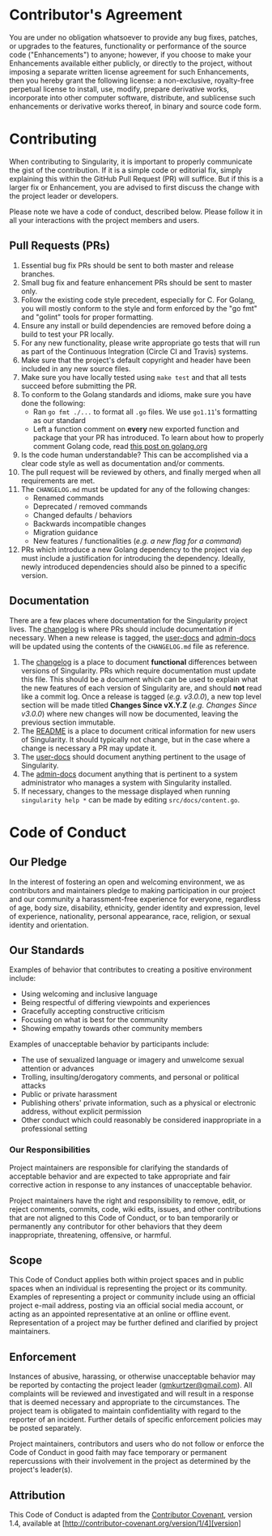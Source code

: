 # Contributor's Agreement

You are under no obligation whatsoever to provide any bug fixes, patches,
or upgrades to the features, functionality or performance of the source
code ("Enhancements") to anyone; however, if you choose to make your
Enhancements available either publicly, or directly to the project,
without imposing a separate written license agreement for such
Enhancements, then you hereby grant the following license: a non-exclusive,
royalty-free perpetual license to install, use, modify, prepare derivative
works, incorporate into other computer software, distribute, and sublicense
such enhancements or derivative works thereof, in binary and source code
form.


# Contributing

When contributing to Singularity, it is important to properly communicate the
gist of the contribution. If it is a simple code or editorial fix, simply
explaining this within the GitHub Pull Request (PR) will suffice. But if this
is a larger fix or Enhancement, you are advised to first discuss the change
with the project leader or developers.

Please note we have a code of conduct, described below. Please follow it in
all your interactions with the project members and users.

## Pull Requests (PRs)

1. Essential bug fix PRs should be sent to both master and release branches.
2. Small bug fix and feature enhancement PRs should be sent to master only.
3. Follow the existing code style precedent, especially for C. For Golang, you
   will mostly conform to the style and form enforced by the "go fmt" and
   "golint" tools for proper formatting.
4. Ensure any install or build dependencies are removed before doing a build
   to test your PR locally.
5. For any new functionality, please write appropriate go tests that will run
   as part of the Continuous Integration (Circle CI and Travis) systems.
6. Make sure that the project's default copyright and header have been included 
   in any new source files.
7. Make sure you have locally tested using `make test` and that all tests succeed
   before submitting the PR.
8. To conform to the Golang standards and idioms, make sure you have done the 
   following:
    - Ran `go fmt ./...` to format all `.go` files. We use `go1.11`'s 
      formatting as our standard
    - Left a function comment on **every** new exported function and package that
      your PR has introduced. To learn about how to properly comment Golang code, read [this post on golang.org](https://golang.org/doc/effective_go.html?#commentary)
9. Is the code human understandable? This can be accomplished via a clear code
   style as well as documentation and/or comments.
10. The pull request will be reviewed by others, and finally merged when all
   requirements are met.
11. The `CHANGELOG.md` must be updated for any of the following changes:
    - Renamed commands
    - Deprecated / removed commands
    - Changed defaults / behaviors
    - Backwards incompatible changes
    - Migration guidance
    - New features / functionalities (*e.g. a new flag for a command*)
12. PRs which introduce a new Golang dependency to the project via `dep` must include a justification for introducing the dependency. Ideally, newly introduced dependencies should also be pinned to a specific version.

## Documentation
There are a few places where documentation for the Singularity project lives. The [changelog](CHANGELOG.md) is where PRs should include documentation if necessary. When a new release is tagged, the [user-docs](https://www.sylabs.io/guides/2.6/user-guide/) and [admin-docs](https://www.sylabs.io/guides/2.6/admin-guide/) will be updated using the contents of the `CHANGELOG.md` file as reference.

1. The [changelog](CHANGELOG.md) is a place to document **functional** differences between versions of Singularity. PRs which require documentation must update this file. This should be a document which can be used to explain what the new features of each version of Singularity are, and should **not** read like a commit log. Once a release is tagged (*e.g. v3.0.0*), a new top level section will be made titled **Changes Since vX.Y.Z** (*e.g. Changes Since v3.0.0*) where new changes will now be documented, leaving the previous section immutable.
2. The [README](README.md) is a place to document critical information for new users of Singularity. It should typically not change, but in the case where a change is necessary a PR may update it.
2. The [user-docs](https://www.github.com/sylabs/singularity-userdocs) should document anything pertinent to the usage of Singularity.
3. The [admin-docs](https://www.github.com/sylabs/singularity-admindocs) document anything that is pertinent to a system administrator who manages a system with Singularity installed.
4. If necessary, changes to the message displayed when running `singularity help *` can be made by editing `src/docs/content.go`.
# Code of Conduct

## Our Pledge

In the interest of fostering an open and welcoming environment, we as
contributors and maintainers pledge to making participation in our project and
our community a harassment-free experience for everyone, regardless of age, body
size, disability, ethnicity, gender identity and expression, level of experience,
nationality, personal appearance, race, religion, or sexual identity and
orientation.

## Our Standards

Examples of behavior that contributes to creating a positive environment
include:

* Using welcoming and inclusive language
* Being respectful of differing viewpoints and experiences
* Gracefully accepting constructive criticism
* Focusing on what is best for the community
* Showing empathy towards other community members

Examples of unacceptable behavior by participants include:

* The use of sexualized language or imagery and unwelcome sexual attention or
  advances
* Trolling, insulting/derogatory comments, and personal or political attacks
* Public or private harassment
* Publishing others' private information, such as a physical or electronic
  address, without explicit permission
* Other conduct which could reasonably be considered inappropriate in a
  professional setting

### Our Responsibilities

Project maintainers are responsible for clarifying the standards of acceptable
behavior and are expected to take appropriate and fair corrective action in
response to any instances of unacceptable behavior.

Project maintainers have the right and responsibility to remove, edit, or
reject comments, commits, code, wiki edits, issues, and other contributions
that are not aligned to this Code of Conduct, or to ban temporarily or
permanently any contributor for other behaviors that they deem inappropriate,
threatening, offensive, or harmful.

## Scope

This Code of Conduct applies both within project spaces and in public spaces
when an individual is representing the project or its community. Examples of
representing a project or community include using an official project e-mail
address, posting via an official social media account, or acting as an appointed
representative at an online or offline event. Representation of a project may be
further defined and clarified by project maintainers.

## Enforcement

Instances of abusive, harassing, or otherwise unacceptable behavior may be
reported by contacting the project leader (gmkurtzer@gmail.com). All
complaints will be reviewed and investigated and will result in a response
that is deemed necessary and appropriate to the circumstances. The project
team is obligated to maintain confidentiality with regard to the reporter of
an incident. Further details of specific enforcement policies may be posted
separately.

Project maintainers, contributors and users who do not follow or enforce the
Code of Conduct in good faith may face temporary or permanent repercussions 
with their involvement in the project as determined by the project's leader(s).

## Attribution

This Code of Conduct is adapted from the [Contributor Covenant][homepage], version 1.4,
available at [http://contributor-covenant.org/version/1/4][version]

[homepage]: http://contributor-covenant.org
[version]: http://contributor-covenant.org/version/1/4/
